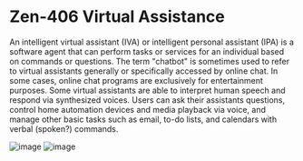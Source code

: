 # Zen-406 Virtual Assistance
 An intelligent virtual assistant (IVA) or intelligent personal assistant (IPA) is a software agent that can perform tasks or services for an individual based on commands or questions. The term "chatbot" is sometimes used to refer to virtual assistants generally or specifically accessed by online chat. In some cases, online chat programs are exclusively for entertainment purposes. Some virtual assistants are able to interpret human speech and respond via synthesized voices. Users can ask their assistants questions, control home automation devices and media playback via voice, and manage other basic tasks such as email, to-do lists, and calendars with verbal (spoken?) commands.

![image](https://user-images.githubusercontent.com/60054130/124916356-34828680-e010-11eb-933b-1b2934c7d78d.png)    ![image](https://user-images.githubusercontent.com/60054130/124916501-61cf3480-e010-11eb-8ab9-58ab31e28565.png)
